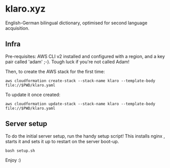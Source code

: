 # klaro.xyz

English-German bilingual dictionary, optimised for second language acquisition.

## Infra

Pre-requisites: AWS CLI v2 installed and configured with a region, and a key 
pair called 'adam' ;-). Tough luck if you're not called Adam!

Then, to create the AWS stack for the first time:

```shell
aws cloudformation create-stack --stack-name klaro --template-body file://$PWD/klaro.yaml
```

To update it once created:

```shell
aws cloudformation update-stack --stack-name klaro --template-body file://$PWD/klaro.yaml
```

## Server setup

To do the initial server setup, run the handy setup script! This installs nginx
, starts it and sets it up to restart on the server boot-up.

```shell
bash setup.sh
```

Enjoy :)
